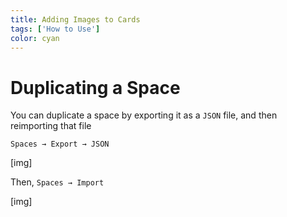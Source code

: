 ```yaml
---
title: Adding Images to Cards
tags: ['How to Use']
color: cyan
---
```

# Duplicating a Space

You can duplicate a space by exporting it as a `JSON` file, and then reimporting that file

`Spaces → Export → JSON`

[img]

Then, `Spaces → Import`

[img]